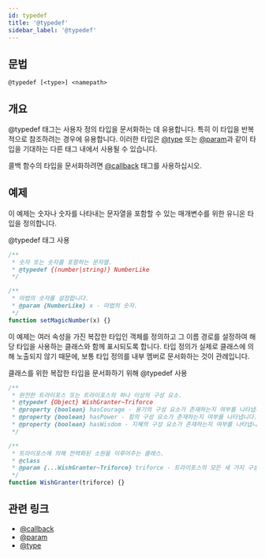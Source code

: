 ```yaml
---
id: typedef
title: '@typedef'
sidebar_label: '@typedef'
---
```


## 문법

`@typedef [<type>] <namepath>`

## 개요

@typedef 태그는 사용자 정의 타입을 문서화하는 데 유용합니다. 특히 이 타입을 반복적으로 참조하려는 경우에 유용합니다. 이러한 타입은 [@type](./type.md) 또는 [@param](./param.md)과 같이 타입을 기대하는 다른 태그 내에서 사용될 수 있습니다.

콜백 함수의 타입을 문서화하려면 [@callback](./callback.md) 태그를 사용하십시오.

## 예제

이 예제는 숫자나 숫자를 나타내는 문자열을 포함할 수 있는 매개변수를 위한 유니온 타입을 정의합니다.

@typedef 태그 사용

```js
/**
 * 숫자 또는 숫자를 포함하는 문자열.
 * @typedef {(number|string)} NumberLike
 */

/**
 * 마법의 숫자를 설정합니다.
 * @param {NumberLike} x - 마법의 숫자.
 */
function setMagicNumber(x) {}
```

이 예제는 여러 속성을 가진 복잡한 타입인 객체를 정의하고 그 이름 경로를 설정하여 해당 타입을 사용하는 클래스와 함께 표시되도록 합니다. 타입 정의가 실제로 클래스에 의해 노출되지 않기 때문에, 보통 타입 정의를 내부 멤버로 문서화하는 것이 관례입니다.

클래스를 위한 복잡한 타입을 문서화하기 위해 @typedef 사용

```js
/**
 * 완전한 트라이포스 또는 트라이포스의 하나 이상의 구성 요소.
 * @typedef {Object} WishGranter~Triforce
 * @property {boolean} hasCourage - 용기의 구성 요소가 존재하는지 여부를 나타냅니다.
 * @property {boolean} hasPower - 힘의 구성 요소가 존재하는지 여부를 나타냅니다.
 * @property {boolean} hasWisdom - 지혜의 구성 요소가 존재하는지 여부를 나타냅니다.
 */

/**
 * 트라이포스에 의해 전력화된 소원을 이루어주는 클래스.
 * @class
 * @param {...WishGranter~Triforce} triforce - 트라이포스의 모든 세 가지 구성 요소를 포함하는 하나에서 세 개의 {@link WishGranter~Triforce} 객체.
 */
function WishGranter(triforce) {}
```

## 관련 링크

- [@callback](./callback.md)
- [@param](./param.md)
- [@type](./type.md)